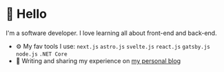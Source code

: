 # 👋 Hello

I'm a software developer. I love learning all about front-end and back-end.

- ⚙️ My fav tools I use: `next.js` `astro.js` `svelte.js` `react.js` `gatsby.js` `node.js` `.NET Core` 
- 📝 Writing and sharing my experience on [my personal blog](https://www.adamhemzal.com/)

<!--
**adamhemzal/adamhemzal** is a ✨ _special_ ✨ repository because its `README.md` (this file) appears on your GitHub profile.

Here are some ideas to get you started:

- 🔭 I’m currently working on ...
- 🌱 I’m currently learning ...
- 👯 I’m looking to collaborate on ...
- 🤔 I’m looking for help with ...
- 💬 Ask me about ...
- 📫 How to reach me: ...
- 😄 Pronouns: ...
- ⚡ Fun fact: ...
-->
